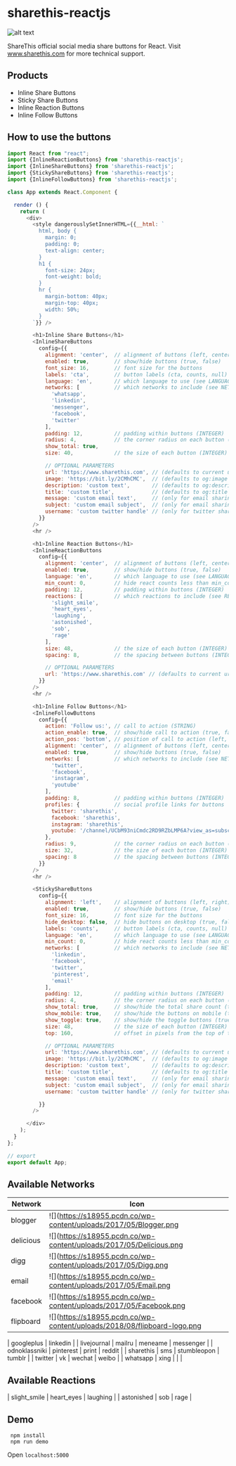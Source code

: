 # sharethis-reactjs 

![alt text][logo]

[logo]: https://s18955.pcdn.co/wp-content/uploads/2016/12/ShareThisLogo2x.png "ShareThis"

ShareThis official social media share buttons for React.
Visit www.sharethis.com for more technical support.


## Products

 - Inline Share Buttons
 - Sticky Share Buttons
 - Inline Reaction Buttons
 - Inline Follow Buttons

## How to use the buttons

```Javascript
import React from "react";
import {InlineReactionButtons} from 'sharethis-reactjs';
import {InlineShareButtons} from 'sharethis-reactjs';
import {StickyShareButtons} from 'sharethis-reactjs';
import {InlineFollowButtons} from 'sharethis-reactjs';

class App extends React.Component {

  render () {
    return (
      <div>
        <style dangerouslySetInnerHTML={{__html: `
          html, body {
            margin: 0;
            padding: 0;
            text-align: center;
          }
          h1 {
            font-size: 24px;
            font-weight: bold;
          }
          hr {
            margin-bottom: 40px;
            margin-top: 40px;
            width: 50%;
          }
        `}} />

        <h1>Inline Share Buttons</h1>
        <InlineShareButtons
          config={{
            alignment: 'center',  // alignment of buttons (left, center, right)
            enabled: true,        // show/hide buttons (true, false)
            font_size: 16,        // font size for the buttons
            labels: 'cta',        // button labels (cta, counts, null)
            language: 'en',       // which language to use (see LANGUAGES)
            networks: [           // which networks to include (see NETWORKS)
              'whatsapp',
              'linkedin',
              'messenger',
              'facebook',
              'twitter'
            ],
            padding: 12,          // padding within buttons (INTEGER)
            radius: 4,            // the corner radius on each button (INTEGER)
            show_total: true,
            size: 40,             // the size of each button (INTEGER)

            // OPTIONAL PARAMETERS
            url: 'https://www.sharethis.com', // (defaults to current url)
            image: 'https://bit.ly/2CMhCMC',  // (defaults to og:image or twitter:image)
            description: 'custom text',       // (defaults to og:description or twitter:description)
            title: 'custom title',            // (defaults to og:title or twitter:title)
            message: 'custom email text',     // (only for email sharing)
            subject: 'custom email subject',  // (only for email sharing)
            username: 'custom twitter handle' // (only for twitter sharing)
          }}
        />
        <hr />

        <h1>Inline Reaction Buttons</h1>
        <InlineReactionButtons
          config={{
            alignment: 'center',  // alignment of buttons (left, center, right)
            enabled: true,        // show/hide buttons (true, false)
            language: 'en',       // which language to use (see LANGUAGES)
            min_count: 0,         // hide react counts less than min_count (INTEGER)
            padding: 12,          // padding within buttons (INTEGER)
            reactions: [          // which reactions to include (see REACTIONS)
              'slight_smile',
              'heart_eyes',
              'laughing',
              'astonished',
              'sob',
              'rage'
            ],
            size: 48,             // the size of each button (INTEGER)
            spacing: 8,           // the spacing between buttons (INTEGER)

            // OPTIONAL PARAMETERS
            url: 'https://www.sharethis.com' // (defaults to current url)
          }}
        />
        <hr />

        <h1>Inline Follow Buttons</h1>
        <InlineFollowButtons
          config={{
            action: 'Follow us:', // call to action (STRING)
            action_enable: true,  // show/hide call to action (true, false)
            action_pos: 'bottom', // position of call to action (left, top, right)
            alignment: 'center',  // alignment of buttons (left, center, right)
            enabled: true,        // show/hide buttons (true, false)
            networks: [           // which networks to include (see NETWORKS)
              'twitter',
              'facebook',
              'instagram',
              'youtube'
            ],
            padding: 8,           // padding within buttons (INTEGER)
            profiles: {           // social profile links for buttons
              twitter: 'sharethis',
              facebook: 'sharethis',
              instagram: 'sharethis',
              youtube: '/channel/UCbM93niCmdc2RD9RZbLMP6A?view_as=subscriber'
            },
            radius: 9,            // the corner radius on each button (INTEGER)
            size: 32,             // the size of each button (INTEGER)
            spacing: 8            // the spacing between buttons (INTEGER)
          }}
        />
        <hr />

        <StickyShareButtons
          config={{
            alignment: 'left',    // alignment of buttons (left, right)
            enabled: true,        // show/hide buttons (true, false)
            font_size: 16,        // font size for the buttons
            hide_desktop: false,  // hide buttons on desktop (true, false)
            labels: 'counts',     // button labels (cta, counts, null)
            language: 'en',       // which language to use (see LANGUAGES)
            min_count: 0,         // hide react counts less than min_count (INTEGER)
            networks: [           // which networks to include (see NETWORKS)
              'linkedin',
              'facebook',
              'twitter',
              'pinterest',
              'email'
            ],
            padding: 12,          // padding within buttons (INTEGER)
            radius: 4,            // the corner radius on each button (INTEGER)
            show_total: true,     // show/hide the total share count (true, false)
            show_mobile: true,    // show/hide the buttons on mobile (true, false)
            show_toggle: true,    // show/hide the toggle buttons (true, false)
            size: 48,             // the size of each button (INTEGER)
            top: 160,             // offset in pixels from the top of the page

            // OPTIONAL PARAMETERS
            url: 'https://www.sharethis.com', // (defaults to current url)
            image: 'https://bit.ly/2CMhCMC',  // (defaults to og:image or twitter:image)
            description: 'custom text',       // (defaults to og:description or twitter:description)
            title: 'custom title',            // (defaults to og:title or twitter:title)
            message: 'custom email text',     // (only for email sharing)
            subject: 'custom email subject',  // (only for email sharing)
            username: 'custom twitter handle' // (only for twitter sharing)

          }}
        />

      </div>
    );
  }
};

// export
export default App;
```

## Available Networks

| Network | Icon  |
| ------- | ----- |
| blogger | ![](https://s18955.pcdn.co/wp-content/uploads/2017/05/Blogger.png | width=48)
| delicious | ![](https://s18955.pcdn.co/wp-content/uploads/2017/05/Delicious.png | width=48)
| digg | ![](https://s18955.pcdn.co/wp-content/uploads/2017/05/Digg.png | width=48)
| email | ![](https://s18955.pcdn.co/wp-content/uploads/2017/05/Email.png | width=48)
| facebook | ![](https://s18955.pcdn.co/wp-content/uploads/2017/05/Facebook.png | width=48)
| flipboard | ![](https://s18955.pcdn.co/wp-content/uploads/2018/08/flipboard-logo.png | width=48)

| googleplus | linkedin |
| livejournal | mailru | meneame | messenger |
| odnoklassniki | pinterest | print | reddit |
| sharethis | sms | stumbleopon | tumblr |
| twitter | vk | wechat | weibo |
| whatsapp | xing | | |

## Available Reactions

| slight_smile | heart_eyes | laughing |
| astonished | sob | rage |

## Demo

```
 npm install
 npm run demo
```

  Open `localhost:5000`
  
